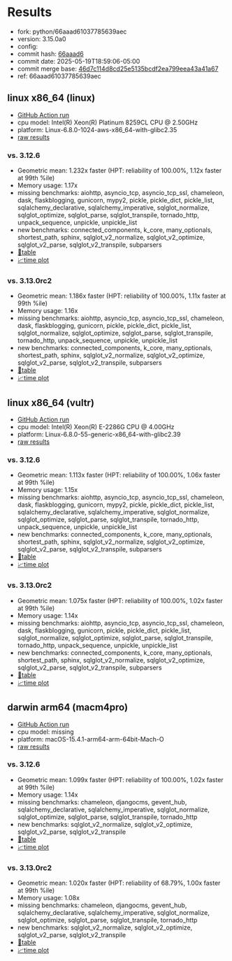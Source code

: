 # Results

- fork: python/66aaad61037785639aec
- version: 3.15.0a0
- config: 
- commit hash: [66aaad6](https://github.com/python/cpython/commit/66aaad6)
- commit date: 2025-05-19T18:59:06-05:00
- commit merge base: [46d7c114d8cd25e5135bcdf2ea799eea43a41a67](https://github.com/python/cpython/commit/46d7c114d8cd25e5135bcdf2ea799eea43a41a67)
- ref: 66aaad61037785639aec

## linux x86_64 (linux)

- [GitHub Action run](https://github.com/facebookexperimental/free-threading-benchmarking/actions/runs/15126027952)
- cpu model: Intel(R) Xeon(R) Platinum 8259CL CPU @ 2.50GHz
- platform: Linux-6.8.0-1024-aws-x86_64-with-glibc2.35
- [raw results](bm-20250519-linux-x86_64-python-66aaad61037785639aec-3.15.0a0-66aaad6.json)

### vs. 3.12.6

- Geometric mean: 1.232x faster (HPT: reliability of 100.00%, 1.12x faster at 99th %ile)
- Memory usage: 1.17x
- missing benchmarks: aiohttp, asyncio_tcp, asyncio_tcp_ssl, chameleon, dask, flaskblogging, gunicorn, mypy2, pickle, pickle_dict, pickle_list, sqlalchemy_declarative, sqlalchemy_imperative, sqlglot_normalize, sqlglot_optimize, sqlglot_parse, sqlglot_transpile, tornado_http, unpack_sequence, unpickle, unpickle_list
- new benchmarks: connected_components, k_core, many_optionals, shortest_path, sphinx, sqlglot_v2_normalize, sqlglot_v2_optimize, sqlglot_v2_parse, sqlglot_v2_transpile, subparsers
- [📄table](bm-20250519-linux-x86_64-python-66aaad61037785639aec-3.15.0a0-66aaad6-vs-3.12.6.md)
- [📈time plot](bm-20250519-linux-x86_64-python-66aaad61037785639aec-3.15.0a0-66aaad6-vs-3.12.6.svg)

### vs. 3.13.0rc2

- Geometric mean: 1.186x faster (HPT: reliability of 100.00%, 1.11x faster at 99th %ile)
- Memory usage: 1.16x
- missing benchmarks: aiohttp, asyncio_tcp, asyncio_tcp_ssl, chameleon, dask, flaskblogging, gunicorn, pickle, pickle_dict, pickle_list, sqlglot_normalize, sqlglot_optimize, sqlglot_parse, sqlglot_transpile, tornado_http, unpack_sequence, unpickle, unpickle_list
- new benchmarks: connected_components, k_core, many_optionals, shortest_path, sphinx, sqlglot_v2_normalize, sqlglot_v2_optimize, sqlglot_v2_parse, sqlglot_v2_transpile, subparsers
- [📄table](bm-20250519-linux-x86_64-python-66aaad61037785639aec-3.15.0a0-66aaad6-vs-3.13.0rc2.md)
- [📈time plot](bm-20250519-linux-x86_64-python-66aaad61037785639aec-3.15.0a0-66aaad6-vs-3.13.0rc2.svg)

## linux x86_64 (vultr)

- [GitHub Action run](https://github.com/facebookexperimental/free-threading-benchmarking/actions/runs/15126027952)
- cpu model: Intel(R) Xeon(R) E-2286G CPU @ 4.00GHz
- platform: Linux-6.8.0-55-generic-x86_64-with-glibc2.39
- [raw results](bm-20250519-vultr-x86_64-python-66aaad61037785639aec-3.15.0a0-66aaad6.json)

### vs. 3.12.6

- Geometric mean: 1.113x faster (HPT: reliability of 100.00%, 1.06x faster at 99th %ile)
- Memory usage: 1.15x
- missing benchmarks: aiohttp, asyncio_tcp, asyncio_tcp_ssl, chameleon, dask, flaskblogging, gunicorn, mypy2, pickle, pickle_dict, pickle_list, sqlalchemy_declarative, sqlalchemy_imperative, sqlglot_normalize, sqlglot_optimize, sqlglot_parse, sqlglot_transpile, tornado_http, unpack_sequence, unpickle, unpickle_list
- new benchmarks: connected_components, k_core, many_optionals, shortest_path, sphinx, sqlglot_v2_normalize, sqlglot_v2_optimize, sqlglot_v2_parse, sqlglot_v2_transpile, subparsers
- [📄table](bm-20250519-vultr-x86_64-python-66aaad61037785639aec-3.15.0a0-66aaad6-vs-3.12.6.md)
- [📈time plot](bm-20250519-vultr-x86_64-python-66aaad61037785639aec-3.15.0a0-66aaad6-vs-3.12.6.svg)

### vs. 3.13.0rc2

- Geometric mean: 1.075x faster (HPT: reliability of 100.00%, 1.02x faster at 99th %ile)
- Memory usage: 1.14x
- missing benchmarks: aiohttp, asyncio_tcp, asyncio_tcp_ssl, chameleon, dask, flaskblogging, gunicorn, pickle, pickle_dict, pickle_list, sqlglot_normalize, sqlglot_optimize, sqlglot_parse, sqlglot_transpile, tornado_http, unpack_sequence, unpickle, unpickle_list
- new benchmarks: connected_components, k_core, many_optionals, shortest_path, sphinx, sqlglot_v2_normalize, sqlglot_v2_optimize, sqlglot_v2_parse, sqlglot_v2_transpile, subparsers
- [📄table](bm-20250519-vultr-x86_64-python-66aaad61037785639aec-3.15.0a0-66aaad6-vs-3.13.0rc2.md)
- [📈time plot](bm-20250519-vultr-x86_64-python-66aaad61037785639aec-3.15.0a0-66aaad6-vs-3.13.0rc2.svg)

## darwin arm64 (macm4pro)

- [GitHub Action run](https://github.com/facebookexperimental/free-threading-benchmarking/actions/runs/15126027952)
- cpu model: missing
- platform: macOS-15.4.1-arm64-arm-64bit-Mach-O
- [raw results](bm-20250519-macm4pro-arm64-python-66aaad61037785639aec-3.15.0a0-66aaad6.json)

### vs. 3.12.6

- Geometric mean: 1.099x faster (HPT: reliability of 100.00%, 1.02x faster at 99th %ile)
- Memory usage: 1.14x
- missing benchmarks: chameleon, djangocms, gevent_hub, sqlalchemy_declarative, sqlalchemy_imperative, sqlglot_normalize, sqlglot_optimize, sqlglot_parse, sqlglot_transpile, tornado_http
- new benchmarks: sqlglot_v2_normalize, sqlglot_v2_optimize, sqlglot_v2_parse, sqlglot_v2_transpile
- [📄table](bm-20250519-macm4pro-arm64-python-66aaad61037785639aec-3.15.0a0-66aaad6-vs-3.12.6.md)
- [📈time plot](bm-20250519-macm4pro-arm64-python-66aaad61037785639aec-3.15.0a0-66aaad6-vs-3.12.6.svg)

### vs. 3.13.0rc2

- Geometric mean: 1.020x faster (HPT: reliability of 68.79%, 1.00x faster at 99th %ile)
- Memory usage: 1.08x
- missing benchmarks: chameleon, djangocms, gevent_hub, sqlalchemy_declarative, sqlalchemy_imperative, sqlglot_normalize, sqlglot_optimize, sqlglot_parse, sqlglot_transpile, tornado_http
- new benchmarks: sqlglot_v2_normalize, sqlglot_v2_optimize, sqlglot_v2_parse, sqlglot_v2_transpile
- [📄table](bm-20250519-macm4pro-arm64-python-66aaad61037785639aec-3.15.0a0-66aaad6-vs-3.13.0rc2.md)
- [📈time plot](bm-20250519-macm4pro-arm64-python-66aaad61037785639aec-3.15.0a0-66aaad6-vs-3.13.0rc2.svg)

